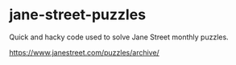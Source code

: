 # jane-street-puzzles
Quick and hacky code used to solve Jane Street monthly puzzles.

https://www.janestreet.com/puzzles/archive/
